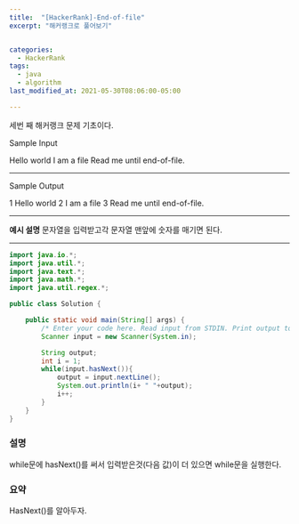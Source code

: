 ```yaml
---
title:  "[HackerRank]-End-of-file"
excerpt: "해커랭크로 풀어보기"


categories:
  - HackerRank
tags:
  - java
  - algorithm
last_modified_at: 2021-05-30T08:06:00-05:00

---
```


세번 째 해커랭크 문제 기초이다.

Sample Input

Hello world
I am a file
Read me until end-of-file.

---

Sample Output

1 Hello world
2 I am a file
3 Read me until end-of-file.

---

**예시 설명**
문자열을 입력받고각 문자열 맨앞에 숫자를 매기면 된다.

---

```java
import java.io.*;
import java.util.*;
import java.text.*;
import java.math.*;
import java.util.regex.*;

public class Solution {

    public static void main(String[] args) {
        /* Enter your code here. Read input from STDIN. Print output to STDOUT. Your class should be named Solution. */
        Scanner input = new Scanner(System.in);

        String output;
        int i = 1;
        while(input.hasNext()){
            output = input.nextLine();
            System.out.println(i+ " "+output);
            i++;
        }
    }
}

```
### 설명
while문에 hasNext()를 써서
입력받은것(다음 값)이 더 있으면 while문을 실행한다.

### 요약
HasNext()를 알아두자.
